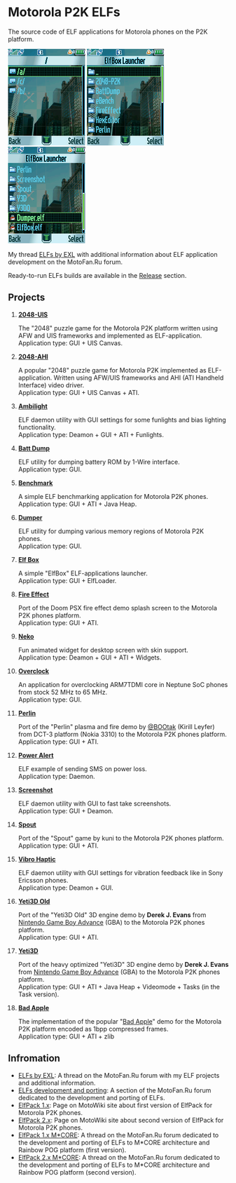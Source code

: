 Motorola P2K ELFs
=================

The source code of ELF applications for Motorola phones on the P2K platform.

![Screenshot 1 of ElfBox from Motorola ROKR E1](images/Screenshot_ElfBox_E1_1.png) ![Screenshot 2 of ElfBox from Motorola ROKR E1](images/Screenshot_ElfBox_E1_2.png) ![Screenshot 3 of ElfBox from Motorola ROKR E1](images/Screenshot_ElfBox_E1_3.png)

My thread [ELFs by EXL](https://forum.motofan.ru/index.php?showtopic=1742337) with additional information about ELF application development on the MotoFan.Ru forum.

Ready-to-run ELFs builds are available in the [Release](https://github.com/EXL/P2kElfs/releases) section.

## Projects

1. **[2048-UIS](https://github.com/EXL/2048/tree/master/2048-P2K)**

    The "2048" puzzle game for the Motorola P2K platform written using AFW and UIS frameworks and implemented as ELF-application.\
    Application type: GUI + UIS Canvas.

2. **[2048-AHI](https://github.com/EXL/2048/tree/master/2048-P2K/2048-AHI)**

    A popular "2048" puzzle game for Motorola P2K implemented as ELF-application. Written using AFW/UIS frameworks and AHI (ATI Handheld Interface) video driver.\
    Application type: GUI + UIS Canvas + ATI.

3. **[Ambilight](Ambilight)**

    ELF daemon utility with GUI settings for some funlights and bias lighting functionality.\
    Application type: Deamon + GUI + ATI + Funlights.

4. **[Batt Dump](BattDump)**

    ELF utility for dumping battery ROM by 1-Wire interface.\
    Application type: GUI.

5. **[Benchmark](Benchmark)**

    A simple ELF benchmarking application for Motorola P2K phones.\
    Application type: GUI + ATI + Java Heap.

6. **[Dumper](Dumper)**

    ELF utility for dumping various memory regions of Motorola P2K phones.\
    Application type: GUI.

7. **[Elf Box](ElfBox)**

    A simple "ElfBox" ELF-applications launcher.\
    Application type: GUI + ElfLoader.

8. **[Fire Effect](FireEffect)**

    Port of the Doom PSX fire effect demo splash screen to the Motorola P2K phones platform.\
    Application type: GUI + ATI.

9. **[Neko](Neko)**

    Fun animated widget for desktop screen with skin support.\
    Application type: Deamon + GUI + ATI + Widgets.

10. **[Overclock](Overclock)**

    An application for overclocking ARM7TDMI core in Neptune SoC phones from stock 52 MHz to 65 MHz.\
    Application type: GUI.

11. **[Perlin](Perlin)**

    Port of the "Perlin" plasma and fire demo by [@BOOtak](https://github.com/BOOtak) (Kirill Leyfer) from DCT-3 platform (Nokia 3310) to the Motorola P2K phones platform.\
    Application type: GUI + ATI.

12. **[Power Alert](PowerAlert)**

    ELF example of sending SMS on power loss.\
    Application type: Daemon.

13. **[Screenshot](Screenshot)**

    ELF daemon utility with GUI to fast take screenshots.\
    Application type: GUI + Deamon.

14. **[Spout](Spout)**

    Port of the "Spout" game by kuni to the Motorola P2K phones platform.\
    Application type: GUI + ATI.

15. **[Vibro Haptic](VibroHaptic)**

    ELF daemon utility with GUI settings for vibration feedback like in Sony Ericsson phones.\
    Application type: Deamon + GUI.

16. **[Yeti3D Old](Yeti3D-Old)**

    Port of the "Yeti3D Old" 3D engine demo by **Derek J. Evans** from [Nintendo Game Boy Advance](https://en.wikipedia.org/wiki/Game_Boy_Advance) (GBA) to the Motorola P2K phones platform.\
    Application type: GUI + ATI.

17. **[Yeti3D](Yeti3D)**

    Port of the heavy optimized "Yeti3D" 3D engine demo by **Derek J. Evans** from [Nintendo Game Boy Advance](https://en.wikipedia.org/wiki/Game_Boy_Advance) (GBA) to the Motorola P2K phones platform.\
    Application type: GUI + ATI + Java Heap + Videomode + Tasks (in the Task version).

18. **[Bad Apple](BadApple)**

    The implementation of the popular "[Bad Apple](https://en.wikipedia.org/wiki/Bad_Apple!!#Use_as_a_graphical_and_audio_test)" demo for the Motorola P2K platform encoded as 1bpp compressed frames.\
    Application type: GUI + ATI + zlib

## Infromation

* [ELFs by EXL](https://forum.motofan.ru/index.php?showtopic=1742337): A thread on the MotoFan.Ru forum with my ELF projects and additional information.
* [ELFs development and porting](https://forum.motofan.ru/index.php?showforum=184): A section of the MotoFan.Ru forum dedicated to the development and porting of ELFs.
* [ElfPack 1.x](https://wiki.motofan.ru/ElfPack): Page on MotoWiki site about first version of ElfPack for Motorola P2K phones.
* [ElfPack 2.x](https://wiki.motofan.ru/ElfPack2): Page on MotoWiki site about second version of ElfPack for Motorola P2K phones.
* [ElfPack 1.x M*CORE](https://forum.motofan.ru/index.php?showtopic=176195): A thread on the MotoFan.Ru forum dedicated to the development and porting of ELFs to M*CORE architecture and Rainbow POG platform (first version).
* [ElfPack 2.x M*CORE](https://forum.motofan.ru/index.php?showtopic=149775): A thread on the MotoFan.Ru forum dedicated to the development and porting of ELFs to M*CORE architecture and Rainbow POG platform (second version).
